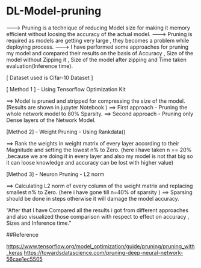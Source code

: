 # DL-Model-pruning

---> Pruning is a technique of reducing Model size for making it memory efficient without loosing the accuracy of the actual model.
---> Pruning is required as models are getting very large , they becomes a problem while deploying process.
---> I have performed some approaches for pruning my model and compared their results on the basis of
     Accuracy ,
     Size of the model without Zipping it ,
     Size of the model after zipping and
     Time taken evaluation(Inference time).

[ Dataset used is Cifar-10 Dataset ]

[ Method 1 ] - Using Tensorflow Optimization Kit

 ==> Model is pruned and stripped for compressing the size of the model.(Results are shown in jupyter Notebook )
 ==> First approach - Pruning the whole network model to 80% Sparsity.
 ==> Second approach - Pruning only Dense layers of the Network Model.

[Method 2] - Weight Pruning - Using Rankdata()

 ==> Rank the weights in weight matrix of every layer according to their Magnitude and setting the lowest n% to Zero. (here i have taken n == 20% ,because we are doing it in every layer and also my model is not that big so it can loose knowledge and accuracy can be lost with higher value)
 
[Method 3] - Neuron Pruning - L2 norm

==> Calculating L2 norm of every column of the weight matrix and replacing smallest n% to Zero. (here i  have gone till n=40% of sparsity )
==> Sparsing should be done in steps otherwise it will damage the model accuracy.


“After that I have Compared all the results i got from different approaches and also visualized those comparison with respect to effect on accuracy , Sizes and Inference time.”

##Reference

https://www.tensorflow.org/model_optimization/guide/pruning/pruning_with_keras
https://towardsdatascience.com/pruning-deep-neural-network-56cae1ec5505
